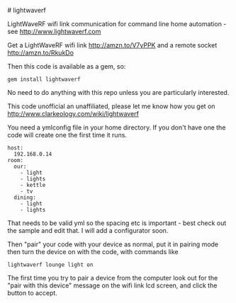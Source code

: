 # lightwaverf

LightWaveRF wifi link communication for command line home automation - see http://www.lightwaverf.com

Get a LightWaveRF wifi link http://amzn.to/V7yPPK and a remote socket http://amzn.to/RkukDo

Then this code is available as a gem, so:

    gem install lightwaverf

No need to do anything with this repo unless you are particularly interested.

This code unofficial an unaffiliated, please let me know how you get on http://www.clarkeology.com/wiki/lightwaverf

You need a ymlconfig file in your home directory. If you don't have one the code will create one the first time it runs.

    host:
      192.168.0.14
    room:
      our:
        - light
        - lights
        - kettle
        - tv
      dining:
        - light
        - lights

That needs to be valid yml so the spacing etc is important - best check out the sample and edit that. I will add a configurator soon.

Then "pair" your code with your device as normal, put it in pairing mode then turn the device on with the code, with commands like

    lightwaverf lounge light on

The first time you try to pair a device from the computer look out for the "pair with this device" message on the wifi link lcd screen, and click the button to accept.
